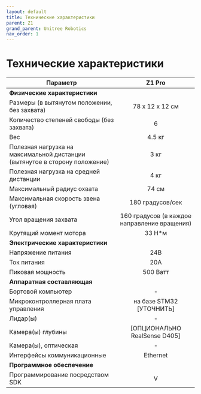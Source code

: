 ```yaml
---
layout: default
title: Технические характеристики
parent: Z1
grand_parent: Unitree Robotics
nav_order: 1
---
```


# Технические характеристики


| **Параметр**                                                                | **Z1 Pro**                                   |
|-----------------------------------------------------------------------------|:--------------------------------------------:|
|      **Физические характеристики**                                          |                                              |
| Размеры (в вытянутом положении, без захвата)                                | 78 x 12 x 12 см                              |
| Количество степеней свободы (без захвата)                                   | 6                                            |
| Вес                                                                         | 4.5 кг                                       |
| Полезная нагрузка на максимальной дистанции (вытянутое в сторону положение) | 3 кг                                         |
| Полезная нагрузка на средней дистанции                                      | 4 кг                                         |
| Максимальный радиус охвата                                                  | 74 см                                        |
| Максимальная скорость звена (угловая)                                       | 180 градусов/сек                             |
| Угол вращения захвата                                                       | 160 градусов (в каждое направление вращения) |
| Крутящий момент мотора                                                      | 33 Н*м                                       |
|      **Электрические характеристики**                                       |                                              |
| Напряжение питания                                                          | 24В                                          |
| Ток питания                                                                 | 20А                                          |
| Пиковая мощность                                                            | 500 Ватт                                     |
|      **Аппаратная составляющая**                                            |                                              |
| Бортовой компьютер                                                          | -                                            |
| Микроконтроллерная плата управления                                         | на базе STM32 [УТОЧНИТЬ]                     |
| Лидар(ы)                                                                    | -                                            |
| Камера(ы) глубины                                                           | [ОПЦИОНАЛЬНО RealSense D405]                 |
| Камера(ы), оптическая                                                       | -                                            |
| Интерфейсы коммуникационные                                                 | Ethernet                                     |
|      **Программное обеспечение**                                            |                                              |
| Программирование посредством SDK                                            | V                                            |


